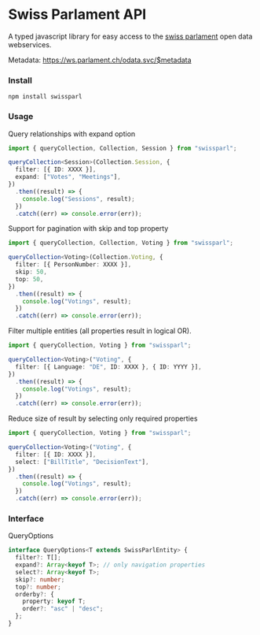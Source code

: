 # Swiss Parlament API

A typed javascript library for easy access to the [swiss parlament](https://www.parlament.ch) open data webservices.

Metadata: https://ws.parlament.ch/odata.svc/$metadata

### Install

`npm install swissparl`

### Usage

Query relationships with expand option

```typescript
import { queryCollection, Collection, Session } from "swissparl";

queryCollection<Session>(Collection.Session, {
  filter: [{ ID: XXXX }],
  expand: ["Votes", "Meetings"],
})
  .then((result) => {
    console.log("Sessions", result);
  })
  .catch((err) => console.error(err));
```

Support for pagination with skip and top property

```typescript
import { queryCollection, Collection, Voting } from "swissparl";

queryCollection<Voting>(Collection.Voting, {
  filter: [{ PersonNumber: XXXX }],
  skip: 50,
  top: 50,
})
  .then((result) => {
    console.log("Votings", result);
  })
  .catch((err) => console.error(err));
```

Filter multiple entities (all properties result in logical OR).

```typescript
import { queryCollection, Voting } from "swissparl";

queryCollection<Voting>("Voting", {
  filter: [{ Language: "DE", ID: XXXX }, { ID: YYYY }],
})
  .then((result) => {
    console.log("Votings", result);
  })
  .catch((err) => console.error(err));
```

Reduce size of result by selecting only required properties

```typescript
import { queryCollection, Voting } from "swissparl";

queryCollection<Voting>("Voting", {
  filter: [{ ID: XXXX }],
  select: ["BillTitle", "DecisionText"],
})
  .then((result) => {
    console.log("Votings", result);
  })
  .catch((err) => console.error(err));
```

### Interface

QueryOptions

```typescript
interface QueryOptions<T extends SwissParlEntity> {
  filter?: T[];
  expand?: Array<keyof T>; // only navigation properties
  select?: Array<keyof T>;
  skip?: number;
  top?: number;
  orderby?: {
    property: keyof T;
    order?: "asc" | "desc";
  };
}
```
